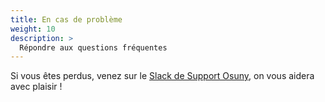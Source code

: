 ```yaml
---
title: En cas de problème
weight: 10
description: >
  Répondre aux questions fréquentes
---
```


Si vous êtes perdus, venez sur le [Slack de Support Osuny](https://osunysupport.slack.com), on vous aidera avec plaisir !